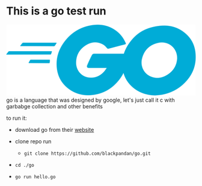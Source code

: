 # This is a go test run
<img src="./go.png" alt="go programming lanaguage logo">
go is a language that was designed by google, let's just call it c with garbabge collection and other benefits


to run it:

- download go from their [website](https://golang.org/)


- clone repo run 
  - ```
    git clone https://github.com/blackpandan/go.git
    ```
    
    
- ```
  cd ./go
  ```
  
  
- ```
  go run hello.go
  ```
